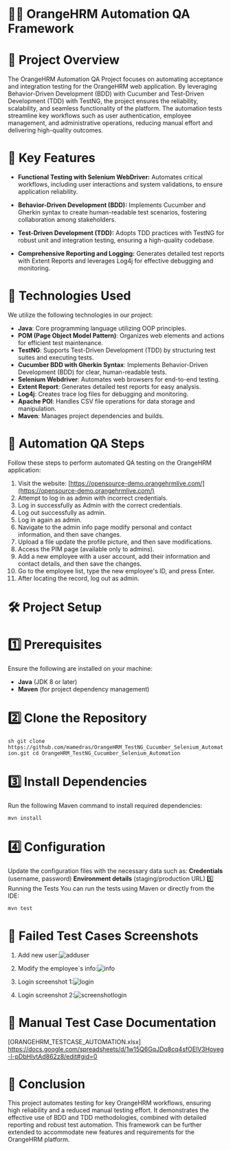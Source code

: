 # 🧑‍💻 OrangeHRM Automation QA Framework
# 📌 Project Overview
The OrangeHRM Automation QA Project focuses on automating acceptance and integration testing for the OrangeHRM web application. By leveraging Behavior-Driven Development (BDD) with Cucumber and Test-Driven Development (TDD) with TestNG, the project ensures the reliability, scalability, and seamless functionality of the platform. The automation tests streamline key workflows such as user authentication, employee management, and administrative operations, reducing manual effort and delivering high-quality outcomes.
# 🌟 Key Features
- **Functional Testing with Selenium WebDriver:**
Automates critical workflows, including user interactions and system validations, to ensure application reliability.

- **Behavior-Driven Development (BDD):**
Implements Cucumber and Gherkin syntax to create human-readable test scenarios, fostering collaboration among stakeholders.

- **Test-Driven Development (TDD):**
Adopts TDD practices with TestNG for robust unit and integration testing, ensuring a high-quality codebase.

- **Comprehensive Reporting and Logging:**
Generates detailed test reports with Extent Reports and leverages Log4j for effective debugging and monitoring.
# 🔧 Technologies Used
We utilize the following technologies in our project:
- **Java**: Core programming language utilizing OOP principles.
- **POM (Page Object Model Pattern)**: Organizes web elements and actions for efficient test maintenance.
- **TestNG**: Supports Test-Driven Development (TDD) by structuring test suites and executing tests.
- **Cucumber BDD with Gherkin Syntax**: Implements Behavior-Driven Development (BDD) for clear, human-readable tests.
- **Selenium Webdriver**: Automates web browsers for end-to-end testing.
- **Extent Report**: Generates detailed test reports for easy analysis.
- **Log4j**: Creates trace log files for debugging and monitoring.
- **Apache POI**: Handles CSV file operations for data storage and manipulation.
- **Maven**: Manages project dependencies and builds.

# 📝 Automation QA Steps

Follow these steps to perform automated QA testing on the OrangeHRM application:

1. Visit the website: [https://opensource-demo.orangehrmlive.com/](https://opensource-demo.orangehrmlive.com/)
2. Attempt to log in as admin with incorrect credentials.
3. Log in successfully as Admin with the correct credentials.
4. Log out successfully as admin.
5. Log in again as admin.
6. Navigate to the admin info page modify personal and contact information, and then save changes.
7. Upload a file update the profile picture, and then save modifications.
8. Access the PIM page (available only to admins).
9. Add a new employee with a user account, add their information and contact details, and then save the changes.
10. Go to the employee list, type the new employee's ID, and press Enter.
11. After locating the record, log out as admin.
#  🛠️ Project Setup
# 1️⃣ Prerequisites
Ensure the following are installed on your machine:
- **Java** (JDK 8 or later)
- **Maven** (for project dependency management)
# 2️⃣ Clone the Repository
``sh
git clone https://github.com/mamedras/OrangeHRM_TestNG_Cucumber_Selenium_Automation.git
cd OrangeHRM_TestNG_Cucumber_Selenium_Automation
``
# 3️⃣ Install Dependencies
Run the following Maven command to install required dependencies:
```sh
mvn install
```
# 4️⃣ Configuration
Update the configuration files with the necessary data such as:
**Credentials** (username, password)
**Environment details** (staging/production URL)
5️⃣ Running the Tests
You can run the tests using Maven or directly from the IDE:

```sh
mvn test
```

# 📸 Failed Test Cases Screenshots
1. Add new user:![adduser](https://github.com/mamedras/OrangeHRM_TestNG_Cucumber_Selenium_Automation/assets/71017688/bb86fa52-8b3b-4f6a-ba68-6163b8b34678)

2. Modify the employee`s info:![info](https://github.com/mamedras/OrangeHRM_TestNG_Cucumber_Selenium_Automation/assets/71017688/5fc03d87-8eff-4d73-9d3c-b574c90edf97)

3. Login screenshot 1:![login](https://github.com/mamedras/OrangeHRM_TestNG_Cucumber_Selenium_Automation/assets/71017688/441b365b-9979-4a7b-b133-0eb3dff867fa)

4. Login screenshot 2:![screenshotlogin](https://github.com/mamedras/OrangeHRM_TestNG_Cucumber_Selenium_Automation/assets/71017688/7c6c044d-72b8-424a-8cd0-87cc2df81a5e)

# 📝 Manual Test Case Documentation
[ORANGEHRM_TESTCASE_AUTOMATION.xlsx] https://docs.google.com/spreadsheets/d/1w15Q6GqJDq8cq4sfOElV3Hoyeg-l-pDbHlytAd862z8/edit#gid=0
# 🏁 Conclusion
This project automates testing for key OrangeHRM workflows, ensuring high reliability and a reduced manual testing effort. It demonstrates the effective use of BDD and TDD methodologies, combined with detailed reporting and robust test automation. This framework can be further extended to accommodate new features and requirements for the OrangeHRM platform.



